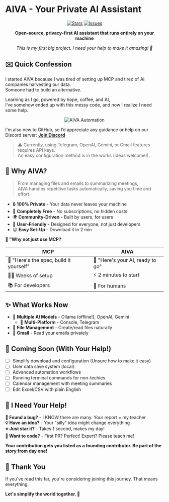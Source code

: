 # AIVA - Your Private AI Assistant

<div align="center">

[![Stars](https://img.shields.io/github/stars/dlwnsdn45/AIVA?style=social)](https://github.com/dlwnsdn45/AIVA/stargazers)
[![Issues](https://img.shields.io/github/issues/dlwnsdn45/AIVA)](https://github.com/dlwnsdn45/AIVA/issues)

  **Open-source, privacy-first AI assistant that runs entirely on your machine**
  
  *This is my first big project. I need your help to make it amazing! 🥺*
  
</div>

## ✉️ Quick Confession

I started AIVA because I was tired of setting up MCP and tired of AI companies harvesting our data.  
Someone had to build an alternative.

Learning as I go, powered by hope, coffee, and AI,  
I’ve somehow ended up with this messy code, and now I realize I need some help.

<div align="center">
  
![AIVA Automation](https://media3.giphy.com/media/v1.Y2lkPTc5MGI3NjExbHJsOXIwc2l5dnl2cHowZzBhenJpYmU3MDdyb3p0NDg5Z3VxMG9wYyZlcD12MV9pbnRlcm5hbF9naWZfYnlfaWQmY3Q9Zw/XGqDsE3owV0RO/giphy.gif)

</div>

I'm also new to GitHub, so I’d appreciate any guidance or help on our Discord server: [**Join Discord**](https://discord.gg/PdwEDNxEts)

> ⚠️ Currently, using Telegram, OpenAI, Gemini, or Gmail features requires API keys.  
> An easy configuration method is in the works (ideas welcome!).

## 🎯 Why AIVA?

> From managing files and emails to summarizing meetings,  
> AIVA handles repetitive tasks automatically, saving you time and effort.  

- 🔒 **100% Private** - Your data never leaves your machine
- 💸 **Completely Free** - No subscriptions, no hidden costs
- 🌍 **Community-Driven** - Built by users, for users
- 🎨 **User-Friendly** - Designed for everyone, not just developers
- 😉 **Easy Set-Up** - Download it in 2 min

**🤔 "Why not just use MCP?**

| MCP | AIVA |
|-----|------|
| 🔧 "Here's the spec, build it yourself" | 🚗 "Here's your AI, ready to go" |
| 👨‍💻 Weeks of setup | ⚡ 2 minutes to start |
| 📚 For developers | 👶 For humans |

## ✨ What Works Now

- 🤖 **Multiple AI Models** - Ollama (offline!), OpenAI, Gemini
  - 📱 **Multi-Platform** - Console, Telegram
- 📝 **File Management** - Create/read files naturally  
- 📧 **Gmail** - Read your emails privately


## 🚀 Coming Soon (With Your Help!)

- [ ] Simplify download and configuration (Unsure how to make it easy)
- [ ] User data save system (local)
- [ ] Advanced automation workflows  
- [ ] Running terminal commands for non-techies
- [ ] Calendar management with meeting summaries
- [ ] Edit Excel/CSV with plain English

## 🤝 I Need Your Help!

**🐛 Found a bug?** - I KNOW there are many. Your report = my teacher  
**💡 Have an idea?** - Your "silly" idea might change everything   
**⭐ Just star it?** - Takes 1 second, makes my day!  
**🔧 Want to code?** - First PR? Perfect! Expert? Please teach me!  

**Your contribution gets you listed as a founding contributor. Be part of the story from day one!**


## 💝 Thank You

If you've read this far, you're considering joining this journey. That means everything.

**Let's simplify the world together. 🌟**
</div>
